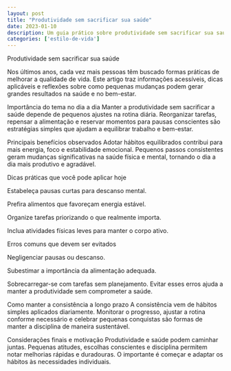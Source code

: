 ```yaml
---
layout: post
title: "Produtividade sem sacrificar sua saúde"
date: 2023-01-10
description: Um guia prático sobre produtividade sem sacrificar sua saúde, com dicas acessíveis para o dia a dia.
categories: ['estilo-de-vida']
---
```


Produtividade sem sacrificar sua saúde

Nos últimos anos, cada vez mais pessoas têm buscado formas práticas de melhorar a qualidade de vida. Este artigo traz informações acessíveis, dicas aplicáveis e reflexões sobre como pequenas mudanças podem gerar grandes resultados na saúde e no bem-estar.

Importância do tema no dia a dia
Manter a produtividade sem sacrificar a saúde depende de pequenos ajustes na rotina diária. Reorganizar tarefas, repensar a alimentação e reservar momentos para pausas conscientes são estratégias simples que ajudam a equilibrar trabalho e bem-estar.

Principais benefícios observados
Adotar hábitos equilibrados contribui para mais energia, foco e estabilidade emocional. Pequenos passos consistentes geram mudanças significativas na saúde física e mental, tornando o dia a dia mais produtivo e agradável.

Dicas práticas que você pode aplicar hoje

Estabeleça pausas curtas para descanso mental.

Prefira alimentos que favoreçam energia estável.

Organize tarefas priorizando o que realmente importa.

Inclua atividades físicas leves para manter o corpo ativo.

Erros comuns que devem ser evitados

Negligenciar pausas ou descanso.

Subestimar a importância da alimentação adequada.

Sobrecarregar-se com tarefas sem planejamento.
Evitar esses erros ajuda a manter a produtividade sem comprometer a saúde.

Como manter a consistência a longo prazo
A consistência vem de hábitos simples aplicados diariamente. Monitorar o progresso, ajustar a rotina conforme necessário e celebrar pequenas conquistas são formas de manter a disciplina de maneira sustentável.

Considerações finais e motivação
Produtividade e saúde podem caminhar juntas. Pequenas atitudes, escolhas conscientes e disciplina permitem notar melhorias rápidas e duradouras. O importante é começar e adaptar os hábitos às necessidades individuais.
